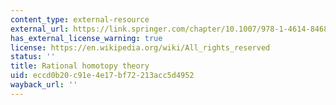 ```yaml
---
content_type: external-resource
external_url: https://link.springer.com/chapter/10.1007/978-1-4614-8468-4_17
has_external_license_warning: true
license: https://en.wikipedia.org/wiki/All_rights_reserved
status: ''
title: Rational homotopy theory
uid: eccd0b20-c91e-4e17-bf72-213acc5d4952
wayback_url: ''
---
```


